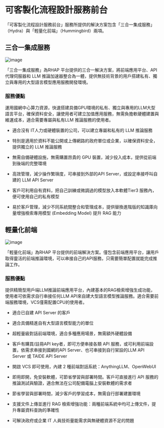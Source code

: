 



# 可客製化流程設計服務前台

「可客製化流程設計服務前台」服務所提供的解決方案包含「三合一集成服務」（Hydra）與「輕量化前端」（Hummingbird）兩項。  

## 三合一集成服務
![image](/img/T1-3.png)  

「三合一集成服務」為RHAP 平台提供的三合一解決方案，將前端應用平台、API代理伺服器和 LLM 推論加速器整合為一體，提供無技術背景的用戶搭建私有、獨立與專用的大型語言模型應用服務開發環境。  

### 服務優點  

運用國網中心算力資源，快速搭建具備GPU環境的私有、獨立與專用的LLM大型語言平台，確保資料安全，讓使用者可建立加值應用服務，無需負擔軟硬體建置與維運成本，適合需要專屬與私有LLM 推論服務的使用者。 

-  適合沒有 IT人力或硬體裝置的公司，可以建立專屬和私有的 LLM 推論服務

-  特別是適用於資料不能公開或上傳網路的政府單位或企業，以確保資料安全，提供獨立的 LLM 推論服務

-  無需自備硬體設施，無需購置昂貴的 GPU 裝置，減少投入成本，提供從前端到後端的完整環境

-  高效管理，減少操作繁瑣度，可串接到外部的API Server，或設定串接呼叫自建的 LLM API Server

-  客戶可利用自有資料，把自己訓練或微調過的模型放入本軟體Tier3 服務內，便可使用自己的私有模型

-  易於客戶管理，減少不同系統間整合和管理成本，提供替換進階版的知識庫向量增強檢索專用模型 (Embedding Model) 提升 RAG 能力

## 輕量化前端  
![image](/img/T1.png)  

「輕量化前端」為RHAP 平台提供的前端解決方案。僅包含前端應用平台，讓用戶取得靈活的前端推論環境，可以串接自己的API服務，只需要簡單配置就能完成推論工作。   

### 服務優點  

提供精簡型用戶端LLM推論前端應用平台，內建基本的RAG檢索增強生成功能，使用者可依需求自行串接任何LLM API來自建大型語言模型推論服務。適合需要前端服務環境，VCS僅需配置CPU的使用者。 

* 適合已自建 API Server 的客戶  

* 適合具備精進自有大型語言模型能力的單位 

* 超輕量級對話前端環境，適合多種應用場景，無需額外硬體設備 

* 客戶有購買/註冊API key者，即可方便串接各類 API 服務，或可利用前端設置，依需求串接到國網的API Server、也可串接到自行架設的LLM API Server 或 TAIDE API Server 

* 開啟 VCS 即可使用，內建 2 種前端對話系統：AnythingLLM、OpenWebUI 

* 即用即開，免安裝軟體，可節省學習與部署時間。客戶可直接進行 API 服務的推論測試與驗證，適合無法在公司配備電腦上安裝軟體的需求者 

* 節省學習與部署時間，減少客戶的學習成本，無需自行部署建置環境 

* 支援文件上傳並進行 RAG 檢索增強功能：兩種前端系統中均可上傳文件，提升專屬資料查詢的準確性 

* 可解決政府或企業 IT 人員技術量能需求與無硬體資源不足的問題 


<!--

# 前端平台


AnythingLLM 和 OpenWebUI 是 RHAP 平台的前端推論解決方案組，位於前端平台，負責處理使用者的請求並提供直觀的圖形化界面。簡單操作，便於新手使用。


## AnythingLLM 

AnythingLLM 是最容易使用的多合一 AI 應用程式，它可以執行 RAG、AI Agents 以及更多的功能，而且不需要任何程式碼或基礎架構。


- 零設定、私有化、全方位的 AI 應用：無需繁瑣的開發者設定，提供本地 LLM、RAG 和 AI Agent 的一站式解決方案。
- AI Agents 功能：具備代理（Agent）特性，能夠自動執行一系列任務，提高效率和生產力。
- 完全可客製化：適用於企業或組織，提供與 ChatGPT 相當的完整功能，並具備權限控制，支持任何 LLM、嵌入模型或向量數據庫。
- 無程式碼或基礎架構負擔：使用者無需編寫程式碼或處理複雜的基礎設施，即可享受強大的 AI 功能。

如果想了解 AnythingLLM 的操作，可以參考 [AnythingLLM  使用說明](/docs/tools/AnythingLLM%20使用說明.md)


## OpenWebUI
OpenWebUI 是一個可擴充、功能豐富且易於使用的 AI 介面，設計為完全離線運行。它支持多種大型語言模型（LLM），包括 Ollama 和相容 OpenAI 的 API。其主要特點包括：

- 完全離線運行：無需連線網路即可使用，確保數據的隱私和安全。
- 多樣化的 LLM 支持：相容多種 LLM 運行器，提供靈活的模型選擇，如 Ollama 和 OpenAI 相容的 API。
- 可擴充性：設計為可擴充的架構，允許開發者添加新的功能和擴充軟體，滿足不同的需求。
- 使用者友好：提供直觀的界面和豐富的功能，使得無論是初學者還是專業人士都能輕鬆使用。

如果想了解 OpenWebUI 的操作，可以參考 [Open WebUI 使用說明](/docs/tools/OpenWebUI%20使用說明.md)


# 模型設定

對於AnythingLLM 跟 OpenWebUI 安裝後要如何將模型正確導入有不同的設定
<br />

可以參考 [AnythingLLM 的模型設定](/docs/tools/AnythingLLM%20使用說明.md#模型設定)跟 [OpenWebUI 的模型設定](/docs/tools/OpenWebUI%20使用說明.md#模型設定)

-->